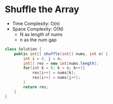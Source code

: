 # Shuffle the Array

- Time Complexity: O(n)
- Space Complexity: O(N)
  - N as length of nums
  - n as the num gap

```java
class Solution {
    public int[] shuffle(int[] nums, int n) {
        int i = 0, j = n;
        int[] res = new int[nums.length];
        for(int k = 0; k < n; k++){
            res[i++] = nums[k];
            res[i++] = nums[j++];
        }
        return res;
    }
}
```
